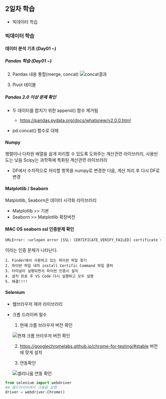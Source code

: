 ## 2일차 학습
- 빅데이터 학습

### 빅데이터 학습

#### 데이터 분석 기초 (Day01 ~)

##### Pandas 학습 (Day01 ~)

2. Pandas 내용 통합(merge, concat) 
    ![concat결과]()

3. Pivot 테이블


##### Pandas 2.0 이상 문제 확인
- 두 데이터를 합치기 위한 append() 함수 제거됨
    - https://pandas.pydata.org/docs/whatsnew/v2.0.0.html

- pd.concat() 함수로 대체

#### Numpy
행렬이나 다차원 배열을 쉽게 처리할 수 있도록 도와주는 계산관련 라이브러리, 사용빈도는 낮음
Scipy는 과학쪽에 특화된 계산관련 라이브러리
- DF에서 수치적으로 처리할 항목을 numpy로 변경한 다음, 계산 처리 후 다시 DF로 변경

#### Matplotlib / Seaborn
Matplotlib, Seaborn은 데이터 시각화 라이브러리
- Matplotlib >> 기본
- Seaborn >> Matplotlib 확장버전

#### MAC OS seaborn ssl 인증문제 확인
```python
URLError: <urlopen error [SSL: CERTIFICATE_VERIFY_FAILED] certificate verify failed: unable to get local issuer certificate (_ssl.c:1000)>
```
이라는 인증 문제가 나타난다.
```shell
1. Finder에서 사용하고 있는 파이썬 파일 찾기
2. 파이썬 파일 내의 install Certific Command 파일 클릭
3. 터미널이 실행되면서 파이썬 인증서 설치
4. 설치 완료 후 VS Code 다시 실행하고 모두 실행
5. 해결!!!!
```

#### Selenium
- 웹브라우저 제어 라이브러리
- 크롬 드라이버 필수

    1. 현재 크롬 브라우저 버전 확인 
    
    ![현재 크롬 브라우저 버전 확인](https://github.com/king-dong-gun/python_bigdata_analyze/assets/160683545/6de21831-d269-4b90-88ca-72118d009fdc)

    2. https://googlechromelabs.github.io/chrome-for-testing/#stable 버전에 맞게 설치


    
    
    3. 연동확인 
    
    
    ![셀리니움 연동 확인](https://github.com/king-dong-gun/python_bigdata_analyze/assets/160683545/811a5163-8bfc-4c14-9a53-863b3dcc17c7)


```python
from selenium import webdriver
## 웹드라이버에서 크롬을 실행
driver = webdriver.Chrome()
```


